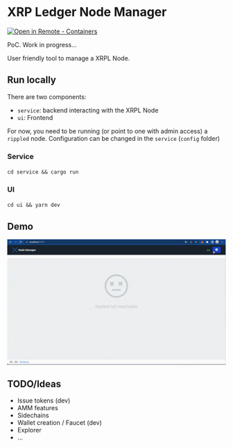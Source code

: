# XRP Ledger Node Manager

[![Open in Remote - Containers](https://img.shields.io/static/v1?label=Remote%20-%20Containers&message=Open&color=blue&logo=visualstudiocode)](https://vscode.dev/redirect?url=vscode://ms-vscode-remote.remote-containers/cloneInVolume?url=https://github.com/elmurci/xrpl-node-manager)

PoC. Work in progress...

User friendly tool to manage a XRPL Node.

## Run locally

There are two components: 

- `service`: backend interacting with the XRPL Node
- `ui`: Frontend

For now, you need to be running (or point to one with admin access) a `rippled` node. Configuration can be changed in the `service` (`config` folder)

### Service

`cd service && cargo run`

### UI

`cd ui && yarn dev`

## Demo

![alt text](xrplnodemanager.gif)

## TODO/Ideas

- Issue tokens (dev)
- AMM features
- Sidechains
- Wallet creation / Faucet (dev)
- Explorer
- ...
